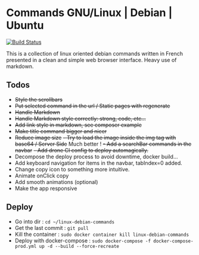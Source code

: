 # Commands GNU/Linux | Debian | Ubuntu

[![Build Status](https://drone.reges.fr/api/badges/alexandre-dos-reis/linux-debian-commands/status.svg?ref=refs/heads/main)](https://drone.reges.fr/alexandre-dos-reis/linux-debian-commands)

This is a collection of linux oriented debian commands written in French presented in a clean and simple web browser interface. Heavy use of markdown.

## Todos

- ~~Style the scrollbars~~
- ~~Put selected command in the url / Static pages with regenerate~~
- ~~Handle Markdown~~
- ~~Handle Markdown style correctly: strong, code, etc...~~
- ~~Add link style in markdown, see composer example~~
- ~~Make title command bigger and nicer~~
- ~~Reduce image size~~
~~- Try to load the image inside the img tag with base64 / Server Side~~ Much better !
~~- Add a searchBar commands in the navbar~~
~~- Add drone CI config to deploy automagically.~~
- Decompose the deploy process to avoid downtime, docker build...
- Add keyboard navigation for items in the navbar, tabIndex=0 added.
- Change copy icon to something more intuitive.
- Animate onClick copy
- Add smooth animations (optional)
- Make the app responsive

## Deploy

- Go into dir : `cd ~/linux-debian-commands`
- Get the last commit : `git pull`
- Kill the container : `sudo docker container kill linux-debian-commands`
- Deploy with docker-compose : `sudo docker-compose -f docker-compose-prod.yml up -d --build --force-recreate`
